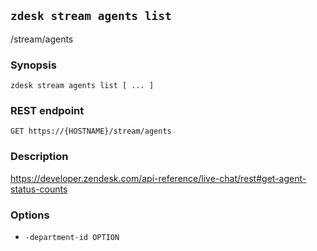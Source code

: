 ## `zdesk stream agents list`

/stream/agents

### Synopsis

    zdesk stream agents list [ ... ]

### REST endpoint

    GET https://{HOSTNAME}/stream/agents

### Description

https://developer.zendesk.com/api-reference/live-chat/rest#get-agent-status-counts

### Options

* `-department-id OPTION`

